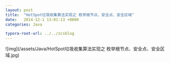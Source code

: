 ```yaml
---
layout: post
title:  "HotSpot垃圾收集算法实现之 枚举根节点、安全点、安全区域"
date:   2014-12-1 13:01:13 +0800
categories: Java

typora-root-url: ../../zcsblog
---
```


![img](/assets/Java/HotSpot垃圾收集算法实现之 枚举根节点、安全点、安全区域.jpg)
